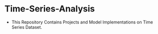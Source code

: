 # Time-Series-Analysis

* This Repository Contains Projects and Model Implementations on Time Series Dataset.
